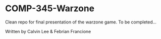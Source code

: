 # COMP-345-Warzone

Clean repo for final presentation of the warzone game. To be completed...

Written by Calvin Lee & Febrian Francione
